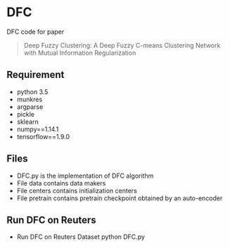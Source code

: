 # DFC
DFC code for paper 
>Deep Fuzzy Clustering: A Deep Fuzzy C-means Clustering Network with Mutual Information Regularization
## Requirement
* python 3.5
* munkres
* argparse
* pickle
* sklearn
* numpy==1.14.1
* tensorflow==1.9.0
## Files
* DFC.py is the implementation of DFC algorithm
* File data contains data makers
* File centers contains initialization centers
* File pretrain contains pretrain checkpoint obtained by an auto-encoder
## Run DFC on Reuters
* Run DFC on Reuters Dataset
  python DFC.py
